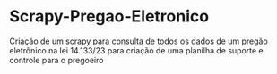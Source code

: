 # Scrapy-Pregao-Eletronico
Criação de um scrapy para consulta de todos os dados de um pregão eletrônico na lei 14.133/23 para criação de uma planilha de suporte e controle para o pregoeiro
